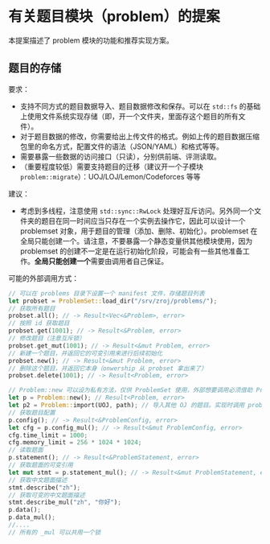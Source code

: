 # 有关题目模块（problem）的提案

本提案描述了 problem 模块的功能和推荐实现方案。

## 题目的存储

要求：

- 支持不同方式的题目数据导入、题目数据修改和保存。可以在 `std::fs` 的基础上使用文件系统实现存储（即，开一个文件夹，里面存这个题目的所有文件）。
- 对于题目数据的修改，你需要给出上传文件的格式。例如上传的题目数据压缩包里的命名方式，配置文件的语法（JSON/YAML）和格式等等。
- 需要暴露一些数据的访问接口（只读），分别供前端、评测读取。
- （重要程度较低）需要支持题目的迁移（建议开一个子模块 `problem::migrate`）：UOJ/LOJ/Lemon/Codeforces 等等

建议：

- 考虑到多线程，注意使用 `std::sync::RwLock` 处理好互斥访问。另外同一个文件夹的题目在同一时间应当只存在一个实例去操作它，因此可以设计一个 problemset 对象，用于题目的管理（添加、删除、初始化）。problemset 在全局只能创建一个。请注意，不要暴露一个静态变量供其他模块使用，因为 problemset 的创建不一定是在运行初始化阶段，可能会有一些其他准备工作。**全局只能创建一个**需要由调用者自己保证。

可能的外部调用方式：

```rust
// 可以在 problems 目录下设置一个 manifest 文件，存储题目列表
let probset = ProblemSet::load_dir("/srv/zroj/problems/");
// 获取所有题目
probset.all(); // -> Result<Vec<&Problem>, error>
// 按照 id 获取题目
probset.get(1001); // -> Result<&Problem, error>
// 修改题目（注意互斥锁）
probset.get_mut(1001); // -> Result<&mut Problem, error>
// 新建一个题目，并返回它的可变引用来进行后续初始化
probset.new(); // -> Result<&mut Problem, error>
// 删除这个题目，并返回它本身（onwership 从 probset 拿出来了）
probset.delete(1001); // -> Result<Problem, error>

// Problem::new 可以设为私有方法，仅供 ProblemSet 使用，外部想要调用必须借助 ProblemSet::new()
let p = Problem::new(); // Result<Problem, error>
let p2 = Problem::import(UOJ, path); // 导入其他 OJ 的题目。实现时调用 problem::migrate 里的函数即可
// 获取题目配置
p.config(); // -> Result<&ProblemConfig, error>
let cfg = p.config_mul(); // -> Result<&mut ProblemConfig, error>
cfg.time_limit = 1000;
cfg.memory_limit = 256 * 1024 * 1024;
// 读取题面
p.statement(); // -> Result<&ProblemStatement, error>
// 获取题面的可变引用
let mut stmt = p.statement_mul(); // -> Result<&mut ProblemStatement, error>
// 获取中文题面描述
stmt.describe("zh");
// 获取可变的中文题面描述
stmt.describe_mul("zh", "你好");
p.data();
p.data_mul();
//....
// 所有的 _mul 可以共用一个锁
```


